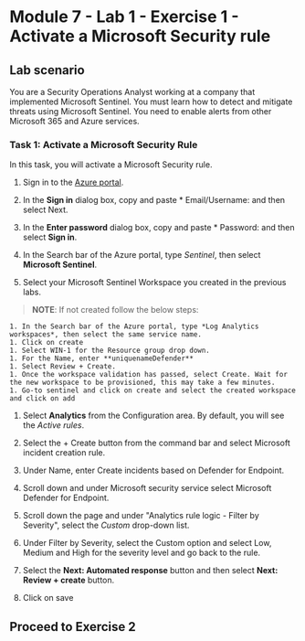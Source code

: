 # Module 7 - Lab 1 - Exercise 1 - Activate a Microsoft Security rule

## Lab scenario

You are a Security Operations Analyst working at a company that implemented Microsoft Sentinel. You must learn how to detect and mitigate threats using Microsoft Sentinel.  You need to enable alerts from other Microsoft 365 and Azure services.  


### Task 1: Activate a Microsoft Security Rule

In this task, you will activate a Microsoft Security rule.

1. Sign in to the [Azure portal](https://portal.azure.com).

1. In the **Sign in** dialog box, copy and paste * Email/Username: <inject key="AzureAdUserEmail"></inject> and then select Next.

1. In the **Enter password** dialog box, copy and paste * Password: <inject key="AzureAdUserPassword"></inject> and then select **Sign in**.

1. In the Search bar of the Azure portal, type *Sentinel*, then select **Microsoft Sentinel**.

1. Select your Microsoft Sentinel Workspace you created in the previous labs.

 > **NOTE**: If not created follow the below steps:

    1. In the Search bar of the Azure portal, type *Log Analytics workspaces*, then select the same service name.
    1. Click on create
    1. Select WIN-1 for the Resource group drop down.
    1. For the Name, enter **uniquenameDefender**
    1. Select Review + Create.
    1. Once the workspace validation has passed, select Create. Wait for the new workspace to be provisioned, this may take a few minutes.
    1. Go-to sentinel and click on create and select the created workspace and click on add
        
1. Select **Analytics** from the Configuration area. By default, you will see the *Active rules*.

1. Select the + Create button from the command bar and select Microsoft incident creation rule.

1. Under Name, enter Create incidents based on Defender for Endpoint.

1. Scroll down and under Microsoft security service select Microsoft Defender for Endpoint. 

1. Scroll down the page and under "Analytics rule logic - Filter by Severity", select the *Custom* drop-down list.

1. Under Filter by Severity, select the Custom option and select Low, Medium and High for the severity level and go back to the rule.

1. Select the **Next: Automated response** button and then select **Next: Review + create** button.

1. Click on save



## Proceed to Exercise 2
